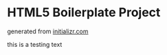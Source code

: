 # HTML5 Boilerplate Project

generated from [initializr.com](http://www.initializr.com/)

this is a testing text